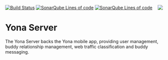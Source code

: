 [![Build Status](https://yonadev.ci.cloudbees.com/buildStatus/icon?job=build-and-test/master)](https://yonadev.ci.cloudbees.com/job/build-and-test/job/master/)
[![SonarQube Lines of code](http://build.dev.yona.nu:9000/api/badges/measure?key=YonaServer&metric=ncloc)](http://build.dev.yona.nu:9000/dashboard/index/YonaServer)
[![SonarQube Lines of code](http://build.dev.yona.nu:9000/api/badges/measure?key=YonaServer&metric=sqale_debt_ratio)](http://build.dev.yona.nu:9000/dashboard/index/YonaServer)
<img align="right" src="https://www.cloudbees.com/sites/default/files/styles/large/public/Button-Built-on-CB-1.png">

Yona Server
==================================

The Yona Server backs the Yona mobile app, providing user management, buddy relationship management, web traffic classification and buddy messaging.
